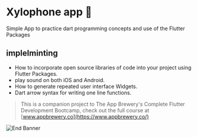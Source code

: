 # Xylophone app  🎹
 Simple App to practice dart programming concepts and use of the Flutter Packages

## implelminting 

- How to incorporate open source libraries of code into your project using Flutter Packages.
- play sound on both iOS and Android.
- How to generate repeated user interface Widgets.
- Dart arrow syntax for writing one line functions.

>This is a companion project to The App Brewery's Complete Flutter Development Bootcamp, check out the full course at [www.appbrewery.co](https://www.appbrewery.co/)

![End Banner](https://github.com/londonappbrewery/Images/blob/master/readme-end-banner.png)
